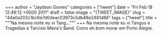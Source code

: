 
+++
author = "Jaydson Gomes"
categories = ["tweet"]
date = "Fri Feb 18 12:49:12 +0000 2011"
draft = false
image = "{TWEET_IMAGE}"
slug = "44a0a202c1bc6e7d0deac03973c5db48e2481d86"
tags = ["tweet"]
title = """Na mesma noite eu vi Tang..."""
+++
Na mesma noite eu vi Tangos e Tragedias e Tarcisio Meira's Band. Como eh bom morar em Porto Alegre.
